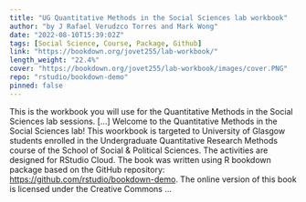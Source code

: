 ```yaml
---
title: "UG Quantitative Methods in the Social Sciences lab workbook"
author: "by J Rafael Verudzco Torres and Mark Wong"
date: "2022-08-10T15:39:02Z"
tags: [Social Science, Course, Package, Github]
link: "https://bookdown.org/jovet255/lab-workbook/"
length_weight: "22.4%"
cover: "https://bookdown.org/jovet255/lab-workbook/images/cover.PNG"
repo: "rstudio/bookdown-demo"
pinned: false
---
```


This is the workbook you will use for the Quantitative Methods in the Social Sciences lab sessions. [...] Welcome to the Quantitative Methods in the Social Sciences lab! This woorkbook is targeted to University of Glasgow students enrolled in the Undergraduate Quantitative Research Methods course of the School of Social & Political Sciences. The activities are designed for RStudio Cloud. The book was written using R bookdown package based on the GitHub repository: https://github.com/rstudio/bookdown-demo. The online version of this book is licensed under the Creative Commons ...
